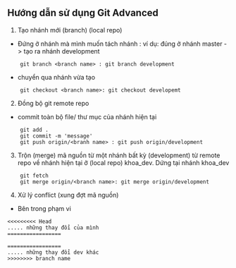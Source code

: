 ## Hướng dẫn sử dụng Git Advanced
1. Tạo nhánh mới (branch) (local repo)
+ Đứng ở nhánh mà mình muốn tách nhánh : ví dụ: đúng ở nhánh master -> tạo ra nhánh development
```
    git branch <branch name> : git branch development
```
+ chuyển qua nhánh vừa tạo
```
    git checkout <branch name>: git checkout developemt
```
2. Đồng bộ git remote repo
+ commit toàn bộ file/ thư mục của nhánh hiện tại
```
    git add .
    git commit -m 'message'
    git push origin/<branh name> : git push origin/development
```
3. Trộn (merge) mã nguồn từ một nhánh bất kỳ (development) từ remote repo về nhánh hiện tại ở (local repo) khoa_dev. Dứng tại nhánh khoa_dev
```
    git fetch
    git merge origin/<branch name>: git merge origin/development
```
4. Xử lý conflict (xung đợt mã nguồn)
+ Bên trong phạm vi 
```
<<<<<<<<< Head
..... những thay đổi của mình
=================
```
```
=================
..... những thay đổi dev khác
>>>>>>>> branch name
```
